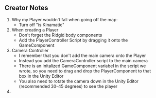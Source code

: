 
## Creator Notes

1. Why my Player wouldn't fall when going off the map:
    - Turn off "is Kinamatic" 
2. When creating a Player
    - Don't forget the Ridgid body components
    - Add the PlayerController Script by dragging it onto the GameComponent
3. Camera Controller
    - I remember that you don't add the main camera onto the Player
    - Instead you add the CameraController script to the main camera
    - There is an initalized GameComponent variabel in the script we wrote, so you need to drag and drop the PlayerComponent to that box in the Unity Editor 
    - You also need to rotate the camera down in the Unity Editor (recommended 30-45 degrees) to see the player
4. 